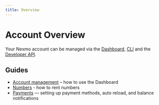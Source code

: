 ```yaml
---
title: Overview
---
```


# Account Overview

Your Nexmo account can be managed via the [Dashboard](https://dashboard.nexmo.com/), [CLI](/tools) and the [Developer API](https://docs.nexmo.com/tools/developer-api).

## Guides

* [Account management](/account/guides/management) – how to use the Dashboard
* [Numbers](/account/guides/numbers) - how to rent numbers
* [Payments](/account/guides/payments) — setting up payment methods, auto reload, and balance notifications
